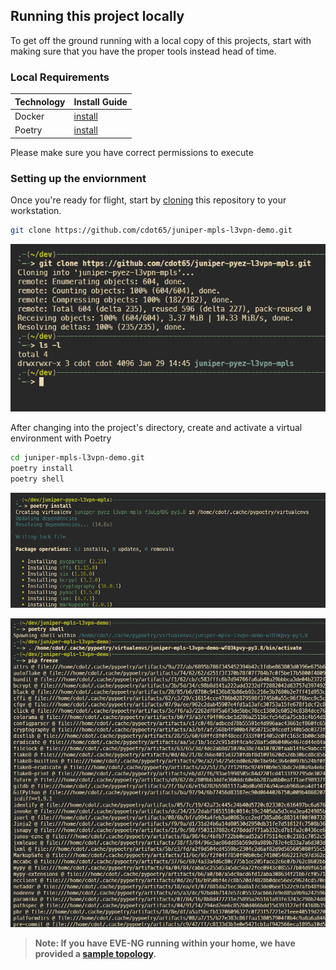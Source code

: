 ## Running this project locally

To get off the ground running with a local copy of this projects, start with making sure that you have the proper tools instead head of time.

### Local Requirements

| Technology | Install Guide                                  |
| ---------- | ---------------------------------------------- |
| Docker     | [install](https://docs.docker.com/get-docker/) |
| Poetry     | [install](https://python-poetry.org/)          |

Please make sure you have correct permissions to execute

### Setting up the enviornment

Once you're ready for flight, start by [cloning](https://rogerdudler.github.io/git-guide/) this repository to your workstation.

```bash
git clone https://github.com/cdot65/juniper-mpls-l3vpn-demo.git
```

![git clone](https://raw.githubusercontent.com/cdot65/juniper-mpls-l3vpn-demo/dev/site/content/assets/images/clone.png)

After changing into the project's directory, create and activate a virtual environment with Poetry

```bash
cd juniper-mpls-l3vpn-demo.git
poetry install
poetry shell
```

![poetry install](https://raw.githubusercontent.com/cdot65/juniper-mpls-l3vpn-demo/dev/site/content/assets/images/poetry_install.png)

![poetry shell](https://raw.githubusercontent.com/cdot65/juniper-mpls-l3vpn-demo/dev/site/content/assets/images/poetry_shell.png)

> **Note: If you have EVE-NG running within your home, we have provided a [sample topology](https://raw.githubusercontent.com/cdot65/juniper-mpls-l3vpn-demo/dev/site/content/assets/images/eve-ng.png).**
